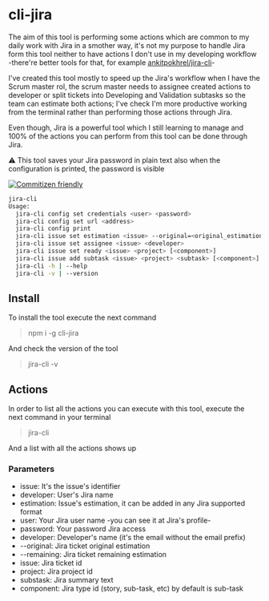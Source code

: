 # cli-jira

The aim of this tool is performing some actions which are common to my daily work with Jira in a smother way, it's not my purpose to handle Jira form this tool neither to have actions I don't use in my developing workflow -there're better tools for that, for example [ankitpokhrel/jira-cli](https://github.com/ankitpokhrel/jira-cli)-

I've created this tool mostly to speed up the Jira's workflow when I have the Scrum master rol, the scrum master needs to assignee created actions to developer or split tickets into Developing and Validation subtasks so the team can estimate both actions; I've check I'm more productive working from the terminal rather than performing those actions through Jira.

Even though, Jira is a powerful tool which I still learning to manage and 100% of the actions you can perform from this tool can be done through Jira.

⚠️ This tool saves your Jira password in plain text also when the configuration is printed, the password is visible

[![Commitizen friendly](https://img.shields.io/badge/commitizen-friendly-brightgreen.svg)](http://commitizen.github.io/cz-cli/)

```sh
jira-cli
Usage:
  jira-cli config set credentials <user> <password>
  jira-cli config set url <address>
  jira-cli config print
  jira-cli issue set estimation <issue> --original=<original_estimation> [--remaining=<remaining_estimation>]
  jira-cli issue set assignee <issue> <developer>
  jira-cli issue set ready <issue> <project> [<component>]
  jira-cli issue add subtask <issue> <project> <subtask> [<component>]
  jira-cli -h | --help
  jira-cli -v | --version
```

## Install

To install the tool execute the next command

> npm i -g cli-jira

And check the version of the tool

> jira-cli -v

## Actions

In order to list all the actions you can execute with this tool, execute the next command in your terminal

> jira-cli

And a list with all the actions shows up

### Parameters

- issue: It's the issue's identifier
- developer: User's Jira name
- estimation: Issue's estimation, it can be added in any Jira supported format
- user: Your Jira user name -you can see it at Jira's profile-
- password: Your password Jira access
- developer: Developer's name (it's the email without the email prefix)
- --original: Jira ticket original estimation
- --remaining: Jira ticket remaining estimation
- issue: Jira ticket id
- project: Jira project id
- substask: Jira summary text
- component: Jira type id (story, sub-task, etc) by default is sub-task
